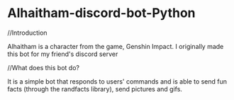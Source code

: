 # Alhaitham-discord-bot-Python

//Introduction

Alhaitham is a character from the game, Genshin Impact. I originally made this bot for my friend's discord server


//What does this bot do?

It is a simple bot that responds to users' commands and is able to send fun facts (through the randfacts library), send pictures and gifs.
